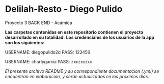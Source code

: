 # Delilah-Resto - Diego Pulido
Proyecto 3 BACK END - Acámica

**Las carpetas contenidas en este repositorio contienen el proyecto desarrollado en su totalidad.**
**Los credenciales de los usuarios de la app son los siguientes:**

USERNAME: diegopulido2d
PASS: 123456

USERNAME: charlygarcia
PASS: zxczxczxc


*El presente archivo README y su correspondiente documentacion (.yml) se encuentran en elaboracion, y serán actualizados en los proximos días.*